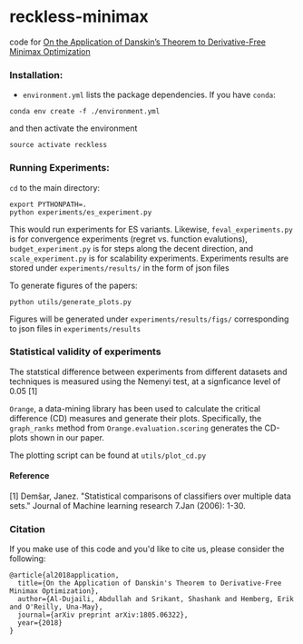 # reckless-minimax
code for [On the Application of Danskin’s Theorem to Derivative-Free Minimax Optimization](https://arxiv.org/pdf/1805.06322.pdf)


### Installation:

- `environment.yml` lists the package dependencies. If you have `conda`:
```
conda env create -f ./environment.yml
```
and then activate the environment
```
source activate reckless
```



### Running Experiments:

`cd` to the main directory:

```
export PYTHONPATH=.
python experiments/es_experiment.py
```

This would run experiments for ES variants. Likewise, `feval_experiments.py` is for convergence experiments (regret vs. function evalutions), `budget_experiment.py` is for steps along the decent direction, and `scale_experiment.py` is for scalability experiments. Experiments results are stored under `experiments/results/` in the form of json files

To generate figures of the papers:

```
python utils/generate_plots.py

```

Figures will be generated under `experiments/results/figs/` corresponding to json files in `experiments/results`

### Statistical validity of experiments

The statstical difference between experiments from different datasets and techniques is measured using the Nemenyi test, at a signficance level of 0.05 [1]

`Orange`, a data-mining library has been used to calculate the critical difference (CD) measures and generate their plots. Specifically, the `graph_ranks` method from `Orange.evaluation.scoring` generates the CD-plots shown in our paper.

The plotting script can be found at `utils/plot_cd.py` 

#### Reference
[1] Demšar, Janez. "Statistical comparisons of classifiers over multiple data sets." Journal of Machine learning research 7.Jan (2006): 1-30.

### Citation
If you make use of this code and you'd like to cite us, please consider the following:
```
@article{al2018application,
  title={On the Application of Danskin's Theorem to Derivative-Free Minimax Optimization},
  author={Al-Dujaili, Abdullah and Srikant, Shashank and Hemberg, Erik and O'Reilly, Una-May},
  journal={arXiv preprint arXiv:1805.06322},
  year={2018}
}
```

